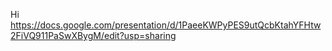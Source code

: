 Hi
https://docs.google.com/presentation/d/1PaeeKWPyPES9utQcbKtahYFHtw2FiVQ911PaSwXBygM/edit?usp=sharing
